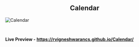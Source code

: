 <h2 align="center">Calendar</h2>

![Calendar](https://user-images.githubusercontent.com/112814057/210202985-52ed754b-0452-494d-b2f5-2210d048188f.png)

<br>

**Live Preview - https://rvigneshwarancs.github.io/Calendar/**
